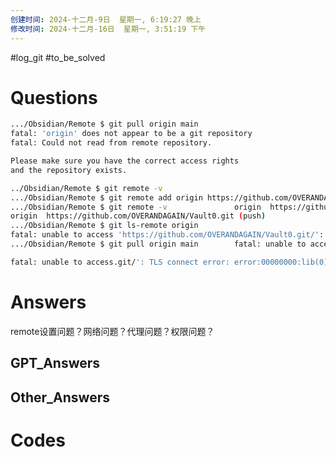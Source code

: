 ```yaml
---
创建时间: 2024-十二月-9日  星期一, 6:19:27 晚上
修改时间: 2024-十二月-16日  星期一, 3:51:19 下午
---
```

#log_git 
#to_be_solved
# Questions

```bash
.../Obsidian/Remote $ git pull origin main
fatal: 'origin' does not appear to be a git repository
fatal: Could not read from remote repository.

Please make sure you have the correct access rights
and the repository exists.
```

```bash
../Obsidian/Remote $ git remote -v
.../Obsidian/Remote $ git remote add origin https://github.com/OVERANDAGAIN/Vault0.git
.../Obsidian/Remote $ git remote -v               origin  https://github.com/OVERANDAGAIN/Vault0.git (fetch)
origin  https://github.com/OVERANDAGAIN/Vault0.git (push)
.../Obsidian/Remote $ git ls-remote origin
fatal: unable to access 'https://github.com/OVERANDAGAIN/Vault0.git/': Recv failure: Connection reset by peer
.../Obsidian/Remote $ git pull origin main        fatal: unable to access 'https://github.com/OVERANDAGAIN/Vault0.git/': Recv failure: Connection reset by peer
```

```bash
fatal: unable to access.git/': TLS connect error: error:00000000:lib(0)::reason(0)
```

# Answers
remote设置问题？网络问题？代理问题？权限问题？

## GPT_Answers


## Other_Answers


# Codes

```python

```
